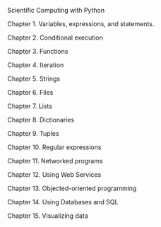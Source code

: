 Scientific Computing with Python

Chapter 1. Variables, expressions, and statements.

Chapter 2. Conditional execution

Chapter 3. Functions

Chapter 4. Iteration

Chapter 5. Strings

Chapter 6. Files

Chapter 7. Lists

Chapter 8. Dictionaries

Chapter 9. Tuples

Chapter 10. Regular expressions

Chapter 11. Networked programs

Chapter 12. Using Web Services

Chapter 13. Objected-oriented programming

Chapter 14. Using Databases and SQL

Chapter 15. Visualizing data
